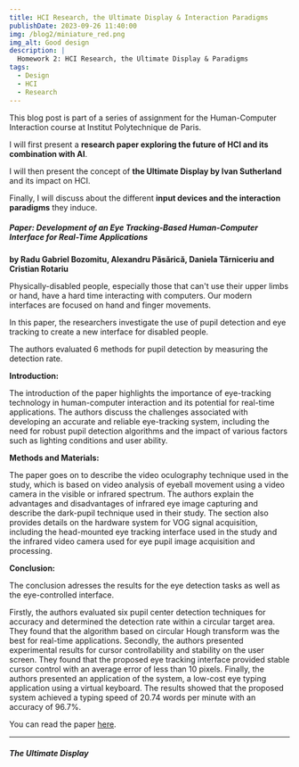 ```yaml
---
title: HCI Research, the Ultimate Display & Interaction Paradigms
publishDate: 2023-09-26 11:40:00
img: /blog2/miniature_red.png
img_alt: Good design
description: |
  Homework 2: HCI Research, the Ultimate Display & Paradigms
tags:
  - Design
  - HCI
  - Research
---
```


This blog post is part of a series of assignment for the Human-Computer Interaction course at Institut Polytechnique de Paris.

I will first present a **research paper exploring the future of HCI and its combination with AI**.

I will then present the concept of **the Ultimate Display by Ivan Sutherland** and its impact on HCI.

Finally, I will discuss about the different **input devices and the interaction paradigms** they induce.

##### Paper: Development of an Eye Tracking-Based Human-Computer Interface for Real-Time Applications
**by Radu Gabriel Bozomitu, Alexandru Păsărică, Daniela Tărniceriu and Cristian Rotariu**

Physically-disabled people, especially those that can't use their upper limbs or hand, have a hard time interacting with computers. Our modern interfaces are focused on hand and finger movements.

In this paper, the researchers investigate the use of pupil detection and eye tracking to create a new interface for disabled people.

The authors evaluated 6 methods for pupil detection by measuring the detection rate. 

**Introduction:**

The introduction of the paper highlights the importance of eye-tracking technology in human-computer interaction and its potential for real-time applications. The authors discuss the challenges associated with developing an accurate and reliable eye-tracking system, including the need for robust pupil detection algorithms and the impact of various factors such as lighting conditions and user ability.

**Methods and Materials:**

The paper goes on to describe the video oculography technique used in the study, which is based on video analysis of eyeball movement using a video camera in the visible or infrared spectrum. The authors explain the advantages and disadvantages of infrared eye image capturing and describe the dark-pupil technique used in their study. The section also provides details on the hardware system for VOG signal acquisition, including the head-mounted eye tracking interface used in the study and the infrared video camera used for eye pupil image acquisition and processing. 

**Conclusion:**

The conclusion adresses the results for the eye detection tasks as well as the eye-controlled interface.

Firstly, the authors evaluated six pupil center detection techniques for accuracy and determined the detection rate within a circular target area. They found that the algorithm based on circular Hough transform was the best for real-time applications. Secondly, the authors presented experimental results for cursor controllability and stability on the user screen. They found that the proposed eye tracking interface provided stable cursor control with an average error of less than 10 pixels. Finally, the authors presented an application of the system, a low-cost eye typing application using a virtual keyboard. The results showed that the proposed system achieved a typing speed of 20.74 words per minute with an accuracy of 96.7%.

You can read the paper [here](https://www.mdpi.com/1424-8220/19/16/3630).

---

##### The Ultimate Display
